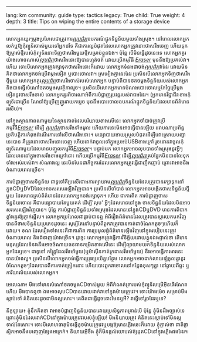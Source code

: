 

---

lang: km
community: guide
type: tactics
legacy: True
child: True
weight: 4
depth: 3
title: Tips on wiping the entire contents of a storage device

---

លោកអ្នកយូរៗម្តងប្រហែលជាត្រូវការ[*លុបជំរះ*](/km/glossary#Wiping)ឧបករណ៍ផ្ទុកទិន្នន័យមួយទាំងស្រុង។ នៅពេលលោកអ្នកលក់ឬឱ្យកុំព្យូទ័រចាស់មួយទៅអ្នកដទៃ គឺជាការល្អបំផុតដែលលោកអ្នកត្រូវដោះថាសរឹងចេញ ហើយទុកឱ្យម្ចាស់ថ្មីរបស់កុំព្យូទ័រនោះទិញថាសរឹងមួយថ្មីសម្រាប់ខ្លួនឯង។ ប៉ុន្តែ បើមិនធ្វើដូចនេះទេ លោកអ្នកគួរយ៉ាងហោចណាស់[*លុបជំរះ*](/km/glossary#Wiping)ថាសរឹងនោះឱ្យបានហ្មត់ចត់ ដោយប្រើកម្មវិធី [*Eraser*](/km/glossary#Eraser) មុននឹងឱ្យប្រគល់វា។  ហើយ ទោះបីលោកអ្នកត្រូវរក្សាទុកថាសរឹងនោះក៏ដោយ  លោកអ្នកទំនងជាចង់[*លុបជំរះ*](/km/glossary#Wiping)វាដែរ ដោយមិនគិតថាលោកអ្នកចង់ប្រើវាម្តងទៀត ឬបោះចោលវា។ ស្រដៀងគ្នានេះដែរ ប្រសិនបើលោកអ្នកទិញថាសរឹងថ្មីមួយ លោកអ្នកគួរ[*លុបជំរះ*](/km/glossary#Wiping)ថាសរឹងចាស់របស់លោកអ្នក បន្ទាប់ពីបានថតចម្លងទិន្នន័យរបស់លោកអ្នក និងបានធ្វើសំណៅថតចម្លងសុវត្ថិភាពរួច។ ប្រសិនបើលោកអ្នកមានបំណងបោះចោលឬកែច្នៃប្រើម្តងទៀតនូវថាសរឹងចាស់ លោកអ្នកគួរពិចារណាអំពីការបំផ្លាញរូបវន្តរបស់វាផងដែរ។ (អ្នកមានវិជ្ជាជីវៈខាងកុំព្យូទ័រជាច្រើន ណែនាំឱ្យប្រើញញួរវាយកម្ទេច មុននឹងបោះចោលឧបករណ៍ផ្ទុកទិន្នន័យដែលមានព័ត៌មានរសើប)។

នៅក្នុងស្ថានភាពណាមួយនៃស្ថានភាពដែលបរិយាយខាងលើនេះ លោកអ្នកចាំបាច់ត្រូវប្រើកម្មវិធី[*Eraser*](/km/glossary#Eraser) ដើម្បី [*លុបជំរះ*](/km/glossary#Wiping)ថាសរឹងទាំងមូល ហើយការនេះមិនអាចធ្វើបានឡើយ ដរាបណាប្រព័ន្ធប្រតិបត្តិការកំពុងដំណើរការនៅលើថាសរឹងនោះ។ មធ្យោបាយងាយស្រួលបំផុតដើម្បីដោះស្រាយបញ្ហានេះបាន គឺត្រូវដោះថាសរឹងនោះចេញ ហើយដាក់វាចូលទៅក្នុងប្រអប់USBខាងក្រៅ រួចដោតវាចូលកុំព្យូទ័រណាមួយដែលមានបញ្ចូលកម្មវិធី[*Eraser*](/km/glossary#Eraser)។ បន្ទាប់មក លោកអ្នកអាចលុបបានទាំងស្រុងនូវអ្វីៗដែលមាននៅក្នុងថាសរឹងខាងក្រៅនោះ  ហើយប្រើកម្មវិធី[*Eraser*](/km/glossary#Eraser) ដើម្បី[*លុបជំរះ*](/km/glossary#Wiping)គ្រប់ផ្នែកមិនបានលៃទុកទាំងអស់របស់វា។ សំណាងល្អ នេះមិនមែនជាកិច្ចការដែលលោកអ្នកត្រូវធ្វើជាញឹកញាប់ ព្រោះវាអាចនឹងចំណាយពេលច្រើន។ 

ការបំផ្លាញថាសទិន្នន័យ ជាទូទៅគឺប្រសើរជាងការព្យាយាម[*លុបជំរះ*](/km/glossary#Wiping)ទិន្នន័យដែលត្រូវបានរក្សាទុកនៅក្នុងCDឬDVDដែលអាចសរសេរឡើងវិញបាន។ ប្រសិនបើចាំបាច់ លោកអ្នកអាចបង្កើតថាសទិន្នន័យថ្មីមួយ ដែលមានគ្រប់ព័ត៌មានដែលលោកអ្នកចង់រក្សាទុក។ ហើយ ជាការពិត ការបំផ្លាញថាសទិន្នន័យចោល គឺជាមធ្យោបាយតែមួយគត់ ដើម្បី'លុប'   អ្វីៗដែលមាននៅក្នុង ថាសទិន្នន័យដែលមិនអាចសរសេរឡើងវិញបាន។ ប៉ុន្តែ ការបំផ្លាញទិន្នន័យទាំងស្រុងដែលមាននៅក្នុងCDឬDVD មានការពិបាកខ្លាំងគួរឱ្យភ្ញាក់ផ្អើល។ លោកអ្នកប្រហែលជាធ្លាប់បានឮ អំពីរឿងព័ត៌មានដែលត្រូវបានស្តារយកមកវិញបានពីថាសទិន្នន័យប្រភេទដូចនេះ សូម្បីតែនៅបន្ទាប់ពីពួកវាត្រូវបានកាត់ជាចំណែកតូចៗហើយក៏ដោយ។ ខណៈដែលរឿងទាំងនេះគឺជាការពិត ការប្រមូលផ្តុំព័ត៌មានឡើងវិញនៅក្នុងរបៀបនេះត្រូវចំណាយពេល និងជំនាញយ៉ាងច្រើន។ ដូច្នេះ លោកអ្នកត្រូវធ្វើការវិនិច្ឆ័យដោយខ្លួនឯងផ្ទាល់ថា តើមានមនុស្សដែលទំនងនឹងអាចចំណាយធនធានកម្រិតខាងលើនេះ ដើម្បីព្យាយាមយកទិន្នន័យរបស់លោកអ្នកដែរឬទេ។ ជាទូទៅ កន្ត្រៃដែលរឹងមាំមួយ(ឬម៉ាស៊ីនកាត់ក្រដាសរឹងមាំមួយ) នឹងអាចធ្វើការងារនេះបានយ៉ាងល្អ។ ប្រសិនបើលោកអ្នកចង់ធ្វើការប្រុងប្រយ័ត្នបន្ថែម លោកអ្នកអាចដាក់លាយឡំចូលគ្នានូវចំណែកតូចៗដែលបានពីការកាត់ច្រៀកនោះ ហើយបោះពួកវាចោលនៅកន្លែងខុសៗគ្នា នៅឆ្ងាយពីផ្ទះ ឬការិយាល័យរបស់លោកអ្នក។

<div class="background" markdown="1">
អេលេណា៖ មីងនៅមានសំណៅថតចម្លងCDចាស់មួយ អំពីកំណត់ត្រារបស់កុំព្យូទ័របម្រើអ៊ីនធើរណែត ហើយ មីងបានឮថា ឯងអាចលុបCDបានដោយដាក់វាទៅក្នុងម៉ាយក្រូវេវ។ ទោះយ៉ាងម៉េច សម្រាប់មីង ស្តាប់ទៅ គំនិតនេះដូចជាមិនល្អសោះ។ គេពិតជាធ្វើដូចនោះមែនឬអី? វាធ្វើទៅរួចដែរឬទេ?

នីកូឡាយ៖ ខ្ញុំនឹកគិតថា វាអាចបំផ្លាញទិន្នន័យបានដោយប្រសិទ្ធភាពគ្រាន់បើ ប៉ុន្តែ ខ្ញុំមិនដឹងច្បាស់ទេ ព្រោះខ្ញុំមិនដែលដាក់CDនៅក្នុងម៉ាយក្រូវេវរបស់ខ្ញុំឡើយ! មីងនិយាយត្រូវ គំនិតនេះស្តាប់ទៅមិនល្អទាល់តែសោះ។ ទោះបីលោហធាតុមិនធ្វើខូចម៉ាយក្រូវេវឬបង្កឱ្យមានភ្លើងឆេះក៏ដោយ ខ្ញុំភ្នាល់ថា ជាតិផ្លាស្ទិកអាចនឹងបញ្ចេញផ្សែងអាក្រក់។ និយាយអ៊ីចឹង ខ្ញុំក៏មិនផ្តល់យោបល់ឱ្យដុតCDនៅក្នុងភ្លើងផងដែរ។
</div>


